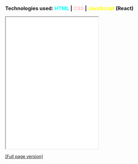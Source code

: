 ### Technologies used: <span style="color:cyan">HTML</span> | <span style="color:pink">CSS</span> | <span style="color:yellow">JavaScript</span> (React)

<iframe src="/mdparser.html" height="430" title="mdparser"></iframe>

<a class="source-link" target="_blank" href="/mdparser.html">[Full page version]</a>